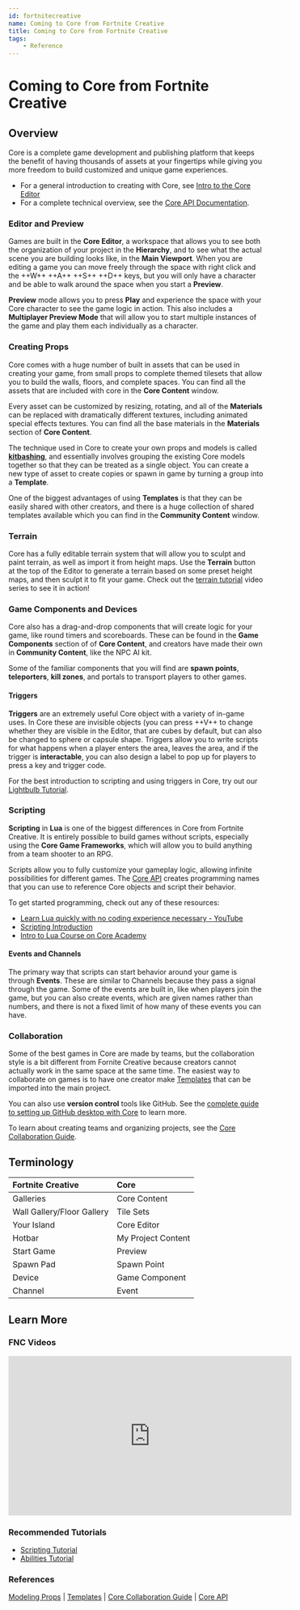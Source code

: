 ```yaml
---
id: fortnitecreative
name: Coming to Core from Fortnite Creative
title: Coming to Core from Fortnite Creative
tags:
    - Reference
---
```


# Coming to Core from Fortnite Creative

## Overview

Core is a complete game development and publishing platform that keeps the benefit of having thousands of assets at your fingertips while giving you more freedom to build customized and unique game experiences.

- For a general introduction to creating with Core, see [Intro to the Core Editor](editor_intro.md)
- For a complete technical overview, see the [Core API Documentation](core_api.md).

### Editor and Preview

Games are built in the **Core Editor**, a workspace that allows you to see both the organization of your project in the **Hierarchy**, and to see what the actual scene you are building looks like, in the **Main Viewport**. When you are editing a game you can move freely through the space with right click and the ++W++ ++A++ ++S++ ++D++ keys, but you will only have a character and be able to walk around the space when you start a **Preview**.

**Preview** mode allows you to press **Play** and experience the space with your Core character to see the game logic in action. This also includes a **Multiplayer Preview Mode** that will allow you to start multiple instances of the game and play them each individually as a character.

### Creating Props

Core comes with a huge number of built in assets that can be used in creating your game, from small props to complete themed tilesets that allow you to build the walls, floors, and complete spaces. You can find all the assets that are included with core in the **Core Content** window.

Every asset can be customized by resizing, rotating, and all of the **Materials** can be replaced with dramatically different textures, including animated special effects textures. You can find all the base materials in the **Materials** section of **Core Content**.

The technique used in Core to create your own props and models is called [**kitbashing**](https://docs.coregames.com/tutorials/art_reference/), and essentially involves grouping the existing Core models together so that they can be treated as a single object. You can create a new type of asset to create copies or spawn in game by turning a group into a **Template**.

One of the biggest advantages of using **Templates** is that they can be easily shared with other creators, and there is a huge collection of shared templates available which you can find in the **Community Content** window.

### Terrain

Core has a fully editable terrain system that will allow you to sculpt and paint terrain, as well as import it from height maps. Use the **Terrain** button at the top of the Editor to generate a terrain based on some preset height maps, and then sculpt it to fit your game. Check out the [terrain tutorial](https://www.youtube.com/watch?v=KFYlOzx7wm0) video series to see it in action!

### Game Components and Devices

Core also has a drag-and-drop components that will create logic for your game, like round timers and scoreboards. These can be found in the **Game Components** section of of **Core Content**, and creators have made their own in **Community Content**, like the NPC AI kit.

Some of the familiar components that you will find are **spawn points**, **teleporters**, **kill zones**, and portals to transport players to other games.

#### Triggers

**Triggers** are an extremely useful Core object with a variety of in-game uses. In Core these are invisible objects (you can press ++V++ to change whether they are visible in the Editor, that are cubes by default, but can also be changed to sphere or capsule shape. Triggers allow you to write scripts for what happens when a player enters the area, leaves the area, and if the trigger is **interactable**, you can also design a label to pop up for players to press a key and trigger code.

For the best introduction to scripting and using triggers in Core, try out our [Lightbulb Tutorial](https://docs.coregames.com/tutorials/lua_basics_lightbulb/).

### Scripting

**Scripting** in **Lua** is one of the biggest differences in Core from Fortnite Creative. It is entirely possible to build games without scripts, especially using the **Core Game Frameworks**, which will allow you to build anything from a team shooter to an RPG.

Scripts allow you to fully customize your gameplay logic, allowing infinite possibilities for different games. The [Core API](core_api.md) creates programming names that you can use to reference Core objects and script their behavior.

To get started programming, check out any of these resources:

- [Learn Lua quickly with no coding experience necessary - YouTube](https://www.youtube.com/watch?v=TAjh6AXLk-Y&t=119s)
- [Scripting Introduction](../tutorials/scripting_intro.md)
- [Intro to Lua Course on Core Academy](https://learn.coregames.com/courses/intro-to-lua/)

#### Events and Channels

The primary way that scripts can start behavior around your game is through **Events**. These are similar to Channels because they pass a signal through the game. Some of the events are built in, like when players join the game, but you can also create events, which are given names rather than numbers, and there is not a fixed limit of how many of these events you can have.

### Collaboration

Some of the best games in Core are made by teams, but the collaboration style is a bit different from Fornite Creative because creators cannot actually work in the same space at the same time. The easiest way to collaborate on games is to have one creator make [Templates](template_reference.md) that can be imported into the main project.

You can also use **version control** tools like GitHub. See the [complete guide to setting up GitHub desktop with Core](github.md) to learn more.

To learn about creating teams and organizing projects, see the [Core Collaboration Guide](collaboration_overview.md).

## Terminology

|  Fortnite Creative | Core |
| :--- | :--- |
|  Galleries | Core Content |
|  Wall Gallery/Floor Gallery | Tile Sets |
|  Your Island | Core Editor |
|  Hotbar | My Project Content |
|  Start Game | Preview |
|  Spawn Pad | Spawn Point |
|  Device | Game Component |
|  Channel | Event |

## Learn More

### FNC Videos

<iframe width="560" height="315" src="https://www.youtube.com/embed/99gf9fuLAFI" frameborder="0" allow="accelerometer; autoplay; clipboard-write; encrypted-media; gyroscope; picture-in-picture" allowfullscreen></iframe>

### Recommended Tutorials

- [Scripting Tutorial](https://docs.coregames.com/tutorials/lua_basics_lightbulb/)
- [Abilities Tutorial](abilities.md)

### References

[Modeling Props](https://docs.coregames.com/tutorials/art_reference/) | [Templates](templates.md) | [Core Collaboration Guide](collaboration_overview.md) | [Core API](core_api.md)

